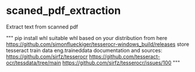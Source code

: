 # scaned_pdf_extraction
Extract text from scanned pdf

"""
pip install whl suitable whl based on your distribution from here https://github.com/simonflueckiger/tesserocr-windows_build/releases
store tesseract train data eng.traineddata 
documentation and sources: 
https://github.com/sirfz/tesserocr
https://github.com/tesseract-ocr/tessdata/tree/main
https://github.com/sirfz/tesserocr/issues/100
"""
